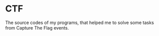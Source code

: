 # CTF
The source codes of my programs, that helped me to solve some tasks from Capture The Flag events.
